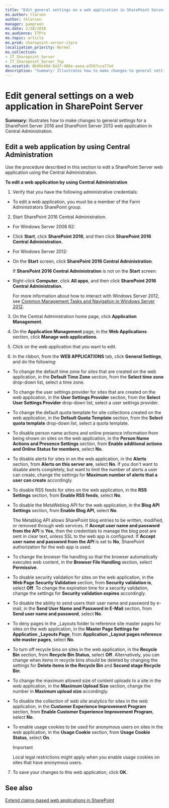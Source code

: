 ```yaml
---
title: "Edit general settings on a web application in SharePoint Server"
ms.author: tlarsen
author: tklarsen
manager: pamgreen
ms.date: 2/28/2018
ms.audience: ITPro
ms.topic: article
ms.prod: sharepoint-server-itpro
localization_priority: Normal
ms.collection:
- IT_Sharepoint_Server
- IT_Sharepoint_Server_Top
ms.assetid: 8b96e40d-8a2f-486e-aaea-a3567cca77ad
description: "Summary: Illustrates how to make changes to general settings for a SharePoint Server 2016 and SharePoint Server 2013web application in Central Administration."
---
```


# Edit general settings on a web application in SharePoint Server

 **Summary:** Illustrates how to make changes to general settings for a SharePoint Server 2016 and SharePoint Server 2013 web application in Central Administration. 
  
## Edit a web application by using Central Administration
<a name="section1"> </a>

Use the procedure described in this section to edit a SharePoint Server web application using the Central Administration.
  
 **To edit a web application by using Central Administration**
  
1. Verify that you have the following administrative credentials:
    
  - To edit a web application, you must be a member of the Farm Administrators SharePoint group.
    
2. Start SharePoint 2016 Central Administration.
    
  - For Windows Server 2008 R2:
    
  - Click **Start**, click **SharePoint 2016**, and then click **SharePoint 2016 Central Administration**.
    
  - For Windows Server 2012:
    
  - On the **Start** screen, click **SharePoint 2016 Central Administration**.
    
    If **SharePoint 2016 Central Administration** is not on the **Start** screen: 
    
  - Right-click **Computer**, click **All apps**, and then click **SharePoint 2016 Central Administration**.
    
    For more information about how to interact with Windows Server 2012, see [Common Management Tasks and Navigation in Windows Server 2012](https://technet.microsoft.com/en-us/library/hh831491.aspx).
    
3. On the Central Administration home page, click **Application Management**.
    
4. On the **Application Management** page, in the **Web Applications** section, click **Manage web applications**.
    
5. Click on the web application that you want to edit.
    
6. In the ribbon, from the **WEB APPLICATIONS** tab, click **General Settings**, and do the following:
    
  - To change the default time zone for sites that are created on the web application, in the **Default Time Zone** section, from the **Select time zone** drop-down list, select a time zone. 
    
  - To change the user settings provider for sites that are created on the web application, in the **User Settings Provider** section, from the **Select User Settings Provider** drop-down list, select a user settings provider. 
    
  - To change the default quota template for site collections created on the web application, in the **Default Quota Template** section, from the **Select quota template** drop-down list, select a quota template. 
    
  - To disable person name actions and online presence information from being shown on sites on the web application, in the **Person Name Actions and Presence Settings** section, from **Enable additional actions and Online Status for members**, select **No**. 
    
  - To disable alerts for sites in on the web application, in the **Alerts** section, from **Alerts on this server are**, select **No**. If you don't want to disable alerts completely, but want to limit the number of alerts a user can create, change the settings for **Maximum number of alerts that a user can create** accordingly. 
    
  - To disable RSS feeds for sites on the web application, in the **RSS Settings** section, from **Enable RSS feeds**, select **No**. 
    
  - To disable the MetaWeblog API for the web application, in the **Blog API Settings** section, from **Enable Blog API**, select **No**.
    
    The Metablog API allows SharePoint blog entries to be written, modified, or removed through web services. If **Accept user name and password from the API** is **Yes**, then the credentials to manage the blog post are sent in clear text, unless SSL to the web app is configured. If **Accept user name and password from the API** is set to **No**, SharePoint authorization for the web app is used.
    
  - To change the browser file handling so that the browser automatically executes web content, in the **Browser File Handling** section, select **Permissive**.
    
  - To disable security validation for sites on the web application, in the **Web Page Security Validation** section, from **Security validation is**, select **Off**. To change the expiration time for a security validation, change the settings for **Security validation expires** accordingly. 
    
  - To disable the ability to send users their user name and password by e-mail, in the **Send User Name and Password in E-Mail** section, from **Send user name and password**, select **No**.
    
  - To deny pages in the _Layouts folder to reference site master pages for sites on the web application, in the **Master Page Settings for Application _Layouts Page**, from **Application _Layout pages reference site master pages**, select **No**.
    
  - To turn off recycle bins on sites in the web application, in the **Recycle Bin** section, from **Recycle Bin Status**, select **Off**. Alternatively, you can change when items in recycle bins should be deleted by changing the settings for **Delete items in the Recycle Bin** and **Second stage Recycle Bin**. 
    
  - To change the maximum allowed size of content uploads to a site in the web application, in the **Maximum Upload Size** section, change the number in **Maximum upload size** accordingly. 
    
  - To disable the collection of web site analytics for sites in the web application, in the **Customer Experience Improvement Program** section, from **Enable Customer Experience Improvement Program**, select **No**.
    
  - To enable usage cookies to be used for anonymous users on sites in the web application, in the **Usage Cookie** section, from **Usage Cookie Status**, select **On**.
    
    > [!IMPORTANT]
    > Local legal restrictions might apply when you enable usage cookies on sites that have anonymous users. 
  
7. To save your changes to this web application, click **OK**.
    
## See also
<a name="section1"> </a>


[Extend claims-based web applications in SharePoint](https://technet.microsoft.com/library/265ace67-3115-4987-ab2d-80c55e452d4b)

